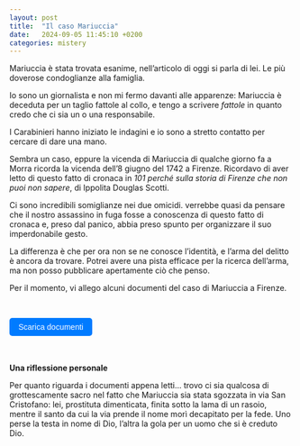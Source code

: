 ```yaml
---
layout: post
title:  "Il caso Mariuccia"
date:   2024-09-05 11:45:10 +0200
categories: mistery
---
```

Mariuccia è stata trovata esanime, nell’articolo di oggi si parla di lei. Le più doverose condoglianze alla famiglia.


Io sono un giornalista e non mi fermo davanti alle apparenze: Mariuccia è deceduta per un taglio fattole al collo, e tengo a scrivere *fattole* in quanto credo che ci sia un o una responsabile. 


I Carabinieri hanno iniziato le indagini e io sono a stretto contatto per cercare di dare una mano.


Sembra un caso, eppure la vicenda di Mariuccia di qualche giorno fa a Morra ricorda la vicenda dell’8 giugno del 1742 a Firenze. Ricordavo di aver letto di questo fatto di cronaca in *101 perché sulla storia di Firenze che non puoi non sapere*, di Ippolita Douglas Scotti.


Ci sono incredibili somiglianze nei due omicidi. verrebbe quasi da pensare che il nostro assassino in fuga fosse a conoscenza di questo fatto di cronaca e, preso dal panico, abbia preso spunto per organizzare il suo imperdonabile gesto.


La differenza è che per ora non se ne conosce l’identità, e l’arma del delitto è ancora da trovare. Potrei avere una pista efficace per la ricerca dell’arma, ma non posso pubblicare apertamente ciò che penso.


Per il momento, vi allego alcuni documenti del caso di Mariuccia a Firenze. 

<br>

<a href="https://frapiocov.github.io/leggere-morra/assets/pdf/documenti.pdf" download="" style="display:inline-block; 
          padding:8px 16px; 
          background-color:#007BFF; 
          color:white; 
          text-decoration:none; 
          border-radius:5px; 
          font-family:Arial,sans-serif; 
          font-size:14px;">Scarica documenti</a>
<br>
<br>
<br>

**Una riflessione personale**

Per quanto riguarda i documenti appena letti… trovo ci sia qualcosa di grottescamente sacro nel fatto che Mariuccia sia stata sgozzata in via San Cristofano: lei, prostituta dimenticata, finita sotto la lama di un rasoio, mentre il santo da cui la via prende il nome morì decapitato per la fede.
Uno perse la testa in nome di Dio, l’altra la gola per un uomo che si è creduto Dio.